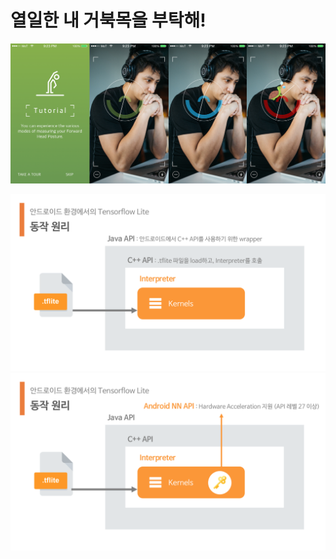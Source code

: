 # 열일한 내 거북목을 부탁해!

![](./images/mockup.png)

![](./images/tf-android-1.png)
![](./images/tf-android-nn.png)
